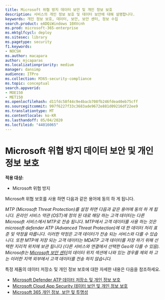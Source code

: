 ```yaml
---
title: Microsoft 위협 방지 데이터 보안 및 개인 정보 보호
description: 서비스의 개인 정보 보호 및 데이터 보안에 대해 설명합니다.
keywords: 개인 정보 보호, 데이터, 보안, 보안 센터, 정보 수집
search.product: eADQiWindows 10XVcnh
ms.prod: microsoft-365-enterprise
ms.mktglfcycl: deploy
ms.sitesec: library
ms.pagetype: security
f1.keywords:
- NOCSH
ms.author: macapara
author: mjcaparas
ms.localizationpriority: medium
manager: dansimp
audience: ITPro
ms.collection: M365-security-compliance
ms.topic: conceptual
search.appverid:
- MOE150
- MET150
ms.openlocfilehash: d11fdc58f44c9e4bacb708fb246fdea40eb75cff
ms.sourcegitcommit: 997f6227f33c3683ade9672e881d09216df22ee9
ms.translationtype: MT
ms.contentlocale: ko-KR
ms.lasthandoff: 05/04/2020
ms.locfileid: "44016065"
---
```

# <a name="microsoft-threat-protection-data-security-and-privacy"></a>Microsoft 위협 방지 데이터 보안 및 개인 정보 보호

**적용 대상:**
- Microsoft 위협 방지

Microsoft 위협 보호를 사용 하면 다음과 같은 용어에 동의 하 게 됩니다.

*MTP (Microsoft Threat Protection)를 설정 하면 다음과 같은 용어에 동의 하 게 됩니다. 온라인 서비스 약관 (OST)에 정의 된 대로 해당 하는 고객 데이터는 다른 Microsoft 서비스에서 MTP로 전송 됩니다. MTP에서 고객 데이터를 사용 하는 것은 microsoft defender ATP (Advanced Threat Protection)에 대 한 데이터 처리 표준 및 약정을 따릅니다. 이러한 약정은 고객 데이터가 전송 되는 서비스와 다를 수 있습니다. 또한 MTP에 저장 되는 고객 데이터는 MDATP 고객 데이터를 저장 하기 위해 선택한 지리적 위치에 보관 됩니다 (다른 서비스와 연결에서 선택한 Geo와 다를 수 있음). Microsoft는 [Microsoft 보안 센터](https://www.microsoft.com/trust-center)의 데이터 위치 섹션에 나와 있는 경우를 제외 하 고는 이러한 지역 외부에서 고객 데이터를 전송 하지 않습니다.*

특정 제품의 데이터 저장소 및 개인 정보 보호에 대한 자세한 내용은 다음을 참조하세요.
- [Microsoft Defender ATP 데이터 저장소 및 개인 정보 보호](https://docs.microsoft.com/windows/security/threat-protection/microsoft-defender-atp/data-storage-privacy)
- [Microsoft Cloud App Security 데이터 보안 및 개인 정보 보호](https://docs.microsoft.com/cloud-app-security/cas-compliance-trust)
- [Microsoft 365 개인 정보, 보안 및 투명성](https://docs.microsoft.com/office365/servicedescriptions/office-365-platform-service-description/privacy-security-and-transparency#advanced-threat-protection)
